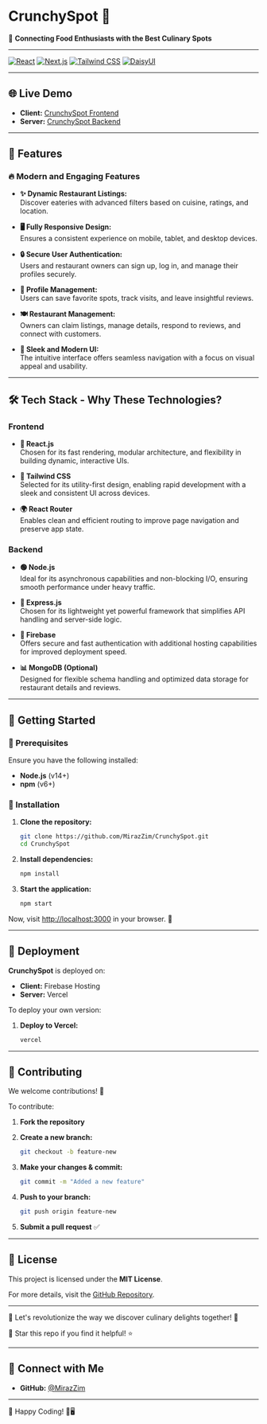 # CrunchySpot 🍔

🚀 **Connecting Food Enthusiasts with the Best Culinary Spots**

---

[![React](https://img.shields.io/badge/React-20232A?style=for-the-badge&logo=react&logoColor=61DAFB)](https://react.dev/)  [![Next.js](https://img.shields.io/badge/Next.js-000000?style=for-the-badge&logo=next.js&logoColor=white)](https://nextjs.org/)  [![Tailwind CSS](https://img.shields.io/badge/Tailwind%20CSS-06B6D4?style=for-the-badge&logo=tailwindcss&logoColor=white)](https://tailwindcss.com/)  [![DaisyUI](https://img.shields.io/badge/DaisyUI-FFDD40?style=for-the-badge&logo=daisyui&logoColor=black)](https://daisyui.com/)

---

## 🌐 Live Demo

- **Client:** [CrunchySpot Frontend](https://crunchyspot-22124.web.app)
- **Server:** [CrunchySpot Backend](https://crunchy-spot-server.vercel.app)

---

## 📌 Features

### 🔥 Modern and Engaging Features
- **✨ Dynamic Restaurant Listings:**  
  Discover eateries with advanced filters based on cuisine, ratings, and location.

- **🖥️ Fully Responsive Design:**  
  Ensures a consistent experience on mobile, tablet, and desktop devices.

- **🔒 Secure User Authentication:**  
  Users and restaurant owners can sign up, log in, and manage their profiles securely.

- **🏢 Profile Management:**  
  Users can save favorite spots, track visits, and leave insightful reviews.

- **🍽️ Restaurant Management:**  
  Owners can claim listings, manage details, respond to reviews, and connect with customers.

- **🔧 Sleek and Modern UI:**  
  The intuitive interface offers seamless navigation with a focus on visual appeal and usability.

---

## 🛠️ Tech Stack - Why These Technologies?

### **Frontend**

- **🔄 React.js**  
  Chosen for its fast rendering, modular architecture, and flexibility in building dynamic, interactive UIs.

- **🌈 Tailwind CSS**  
  Selected for its utility-first design, enabling rapid development with a sleek and consistent UI across devices.

- **🌍 React Router**  
  Enables clean and efficient routing to improve page navigation and preserve app state.

### **Backend**

- **🟢 Node.js**  
  Ideal for its asynchronous capabilities and non-blocking I/O, ensuring smooth performance under heavy traffic.

- **🚀 Express.js**  
  Chosen for its lightweight yet powerful framework that simplifies API handling and server-side logic.

- **🔗 Firebase**  
  Offers secure and fast authentication with additional hosting capabilities for improved deployment speed.

- **📊 MongoDB (Optional)**  
  Designed for flexible schema handling and optimized data storage for restaurant details and reviews.

---

## 🚀 Getting Started

### 🔹 Prerequisites
Ensure you have the following installed:

- **Node.js** (v14+)
- **npm** (v6+)

### 🔹 Installation

1. **Clone the repository:**

   ```bash
   git clone https://github.com/MirazZim/CrunchySpot.git
   cd CrunchySpot
   ```

2. **Install dependencies:**

   ```bash
   npm install
   ```

3. **Start the application:**

   ```bash
   npm start
   ```

Now, visit [http://localhost:3000](http://localhost:3000) in your browser. 🎉

---

## 🚀 Deployment

**CrunchySpot** is deployed on:

- **Client:** Firebase Hosting
- **Server:** Vercel

To deploy your own version:

1. **Deploy to Vercel:**

   ```bash
   vercel
   ```

---

## 🤝 Contributing

We welcome contributions! 🚀

To contribute:

1. **Fork the repository**
2. **Create a new branch:**

   ```bash
   git checkout -b feature-new
   ```

3. **Make your changes & commit:**

   ```bash
   git commit -m "Added a new feature"
   ```

4. **Push to your branch:**

   ```bash
   git push origin feature-new
   ```

5. **Submit a pull request** ✅

---

## 📝 License

This project is licensed under the **MIT License**.

For more details, visit the [GitHub Repository](https://github.com/MirazZim/CrunchySpot).

---

🚀 Let's revolutionize the way we discover culinary delights together! 🚀

💙 Star this repo if you find it helpful! ⭐

---

## 📩 Connect with Me

- **GitHub:** [@MirazZim](https://github.com/MirazZim)

---

🔗 Happy Coding! 🚀🖥

